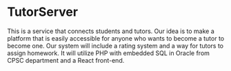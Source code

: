 # TutorServer
This is a service that connects students and tutors. Our idea is to make a platform that is easily accessible for anyone who wants to become a tutor to become one. Our system will include a rating system and a way for tutors to assign homework. It will utilize PHP with embedded SQL in Oracle from CPSC department and a React front-end.